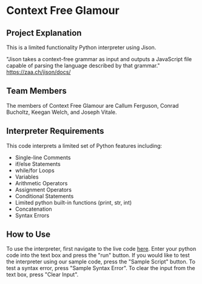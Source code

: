 # Context Free Glamour

## Project Explanation
This is a limited functionality Python interpreter using Jison.

"Jison takes a context-free grammar as input and outputs a JavaScript file capable of parsing the language described by that grammar." https://zaa.ch/jison/docs/

## Team Members
The members of Context Free Glamour are Callum Ferguson, Conrad Bucholtz, Keegan Welch, and Joseph Vitale.

## Interpreter Requirements
This code interprets a limited set of Python features including:
* Single-line Comments
* if/else Statements
* while/for Loops
* Variables
* Arithmetic Operators
* Assignment Operators
* Conditional Statements
* Limited python built-in functions (print, str, int)
* Concatenation
* Syntax Errors

## How to Use
To use the interpreter, first navigate to the live code [here](http://pythoninterpreter.s3-website.us-east-2.amazonaws.com/). 
Enter your python code into the text box and press the "run" button. 
If you would like to test the interpreter using our sample code, press the "Sample Script" button. To test a syntax error, press "Sample Syntax Error". To clear the input from the text box, press "Clear Input".